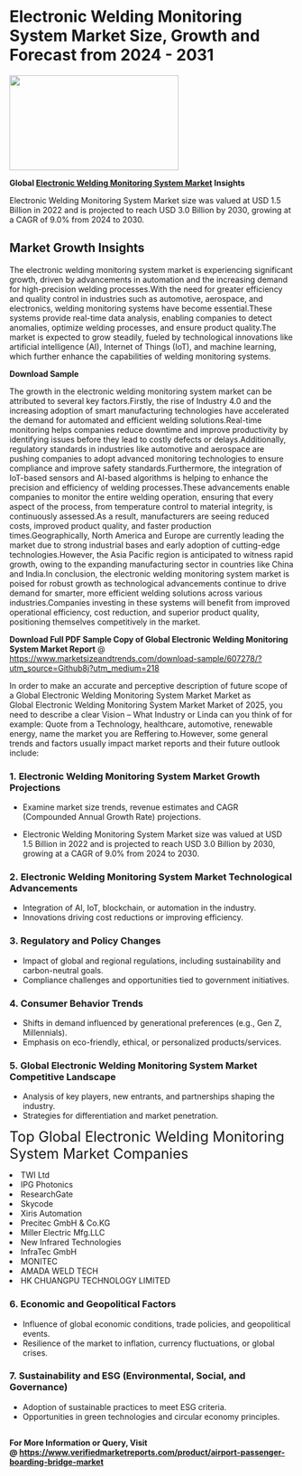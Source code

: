 <H1>Electronic Welding Monitoring System Market Size, Growth and Forecast from 2024 - 2031</H1><img class="aligncenter size-medium wp-image-584254" src="https://thirdeyenews.in/wp-content/uploads/2024/09/Global-Market-Research-300x168.jpeg" alt="" width="300" height="168" /><p><strong>Global&nbsp;<a href="https://www.marketsizeandtrends.com/download-sample/607278/?utm_source=Github8j?utm_medium=218">Electronic Welding Monitoring System Market</a> Insights</strong></p><p>Electronic Welding Monitoring System Market size was valued at USD 1.5 Billion in 2022 and is projected to reach USD 3.0 Billion by 2030, growing at a CAGR of 9.0% from 2024 to 2030.</p><p><h2>Market Growth Insights</h2> <p>The electronic welding monitoring system market is experiencing significant growth, driven by advancements in automation and the increasing demand for high-precision welding processes.With the need for greater efficiency and quality control in industries such as automotive, aerospace, and electronics, welding monitoring systems have become essential.These systems provide real-time data analysis, enabling companies to detect anomalies, optimize welding processes, and ensure product quality.The market is expected to grow steadily, fueled by technological innovations like artificial intelligence (AI), Internet of Things (IoT), and machine learning, which further enhance the capabilities of welding monitoring systems.</p> <p><strong>Download Sample</strong></p> <p>The growth in the electronic welding monitoring system market can be attributed to several key factors.Firstly, the rise of Industry 4.0 and the increasing adoption of smart manufacturing technologies have accelerated the demand for automated and efficient welding solutions.Real-time monitoring helps companies reduce downtime and improve productivity by identifying issues before they lead to costly defects or delays.Additionally, regulatory standards in industries like automotive and aerospace are pushing companies to adopt advanced monitoring technologies to ensure compliance and improve safety standards.Furthermore, the integration of IoT-based sensors and AI-based algorithms is helping to enhance the precision and efficiency of welding processes.These advancements enable companies to monitor the entire welding operation, ensuring that every aspect of the process, from temperature control to material integrity, is continuously assessed.As a result, manufacturers are seeing reduced costs, improved product quality, and faster production times.Geographically, North America and Europe are currently leading the market due to strong industrial bases and early adoption of cutting-edge technologies.However, the Asia Pacific region is anticipated to witness rapid growth, owing to the expanding manufacturing sector in countries like China and India.In conclusion, the electronic welding monitoring system market is poised for robust growth as technological advancements continue to drive demand for smarter, more efficient welding solutions across various industries.Companies investing in these systems will benefit from improved operational efficiency, cost reduction, and superior product quality, positioning themselves competitively in the market.</p> <p><span class=""><strong>Download Full PDF Sample Copy of Global Electronic Welding Monitoring System Market Report</strong> @ <a href="https://www.marketsizeandtrends.com/download-sample/607278/?utm_source=Github8j?utm_medium=218" target="_blank">https://www.marketsizeandtrends.com/download-sample/607278/?utm_source=Github8j?utm_medium=218</a></span></p><p>In order to make an accurate and perceptive description of future scope of a Global&nbsp;Electronic Welding Monitoring System Market Market as Global&nbsp;Electronic Welding Monitoring System Market Market of 2025, you need to describe a clear Vision &ndash; What Industry or Linda can you think of for example: Quote from a Technology, healthcare, automotive, renewable energy, name the market you are Reffering to.However, some general trends and factors usually impact market reports and their future outlook include:</p><h3>1.&nbsp;<strong>Electronic Welding Monitoring System Market Growth Projections</strong></h3><ul><li>Examine market size trends, revenue estimates and CAGR (Compounded Annual Growth Rate) projections.</li><li><p>Electronic Welding Monitoring System Market size was valued at USD 1.5 Billion in 2022 and is projected to reach USD 3.0 Billion by 2030, growing at a CAGR of 9.0% from 2024 to 2030.</p></li></ul><h3>2.&nbsp;<strong>Electronic Welding Monitoring System Market Technological Advancements</strong></h3><ul><li>Integration of AI, IoT, blockchain, or automation in the industry.</li><li>Innovations driving cost reductions or improving efficiency.</li></ul><h3>3.&nbsp;<strong>Regulatory and Policy Changes</strong></h3><ul><li>Impact of global and regional regulations, including sustainability and carbon-neutral goals.</li><li>Compliance challenges and opportunities tied to government initiatives.</li></ul><h3>4.&nbsp;<strong>Consumer Behavior Trends</strong></h3><ul><li>Shifts in demand influenced by generational preferences (e.g., Gen Z, Millennials).</li><li>Emphasis on eco-friendly, ethical, or personalized products/services.</li></ul><h3>5.&nbsp;<strong>Global Electronic Welding Monitoring System Market Competitive Landscape</strong></h3><ul><li>Analysis of key players, new entrants, and partnerships shaping the industry.</li><li>Strategies for differentiation and market penetration.</li></ul><p data-pm-slice="1 1 []"><span style="color: inherit; font-family: inherit; font-size: 25px;">Top Global Electronic Welding Monitoring System Market Companies</span></p><div class="" data-test-id=""><p><li>TWI Ltd</li><li> IPG Photonics</li><li> ResearchGate</li><li> Skycode</li><li> Xiris Automation</li><li> Precitec GmbH & Co.KG</li><li> Miller Electric Mfg.LLC</li><li> New Infrared Technologies</li><li> InfraTec GmbH</li><li> MONITEC</li><li> AMADA WELD TECH</li><li> HK CHUANGPU TECHNOLOGY LIMITED</li></p></div><h3>6.&nbsp;<strong>Economic and Geopolitical Factors</strong></h3><ul><li>Influence of global economic conditions, trade policies, and geopolitical events.</li><li>Resilience of the market to inflation, currency fluctuations, or global crises.</li></ul><h3>7.&nbsp;<strong>Sustainability and ESG (Environmental, Social, and Governance)</strong></h3><ul><li>Adoption of sustainable practices to meet ESG criteria.</li><li>Opportunities in green technologies and circular economy principles.</li></ul><h2><strong style="font-size: 14px;">For More Information or Query, Visit @&nbsp;</strong><a style="background-color: #ffffff; font-size: 14px;" href="https://www.marketsizeandtrends.com/report/electronic-welding-monitoring-system-market/" target="_blank">https://www.verifiedmarketreports.com/product/airport-passenger-boarding-bridge-market</a></h2>